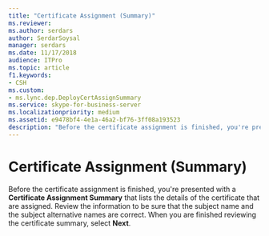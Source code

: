 ```yaml
---
title: "Certificate Assignment (Summary)"
ms.reviewer: 
ms.author: serdars
author: SerdarSoysal
manager: serdars
ms.date: 11/17/2018
audience: ITPro
ms.topic: article
f1.keywords:
- CSH
ms.custom:
- ms.lync.dep.DeployCertAssignSummary
ms.service: skype-for-business-server
ms.localizationpriority: medium
ms.assetid: e9478bf4-4e1a-46a2-bf76-3ff08a193523
description: "Before the certificate assignment is finished, you're presented with a Certificate Assignment Summary that lists the details of the certificate that are assigned. Review the information to be sure that the subject name and the subject alternative names are correct. When you are finished reviewing the certificate summary, select Next."
---
```


# Certificate Assignment (Summary)
 
Before the certificate assignment is finished, you're presented with a **Certificate Assignment Summary** that lists the details of the certificate that are assigned. Review the information to be sure that the subject name and the subject alternative names are correct. When you are finished reviewing the certificate summary, select **Next**.
  

